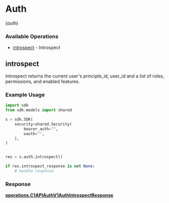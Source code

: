 # Auth
(*auth*)

### Available Operations

* [introspect](#introspect) - Introspect

## introspect

Introspect returns the current user's principle_id, user_id and a list of roles, permissions, and enabled features.

### Example Usage

```python
import sdk
from sdk.models import shared

s = sdk.SDK(
    security=shared.Security(
        bearer_auth="",
        oauth="",
    ),
)


res = s.auth.introspect()

if res.introspect_response is not None:
    # handle response
```


### Response

**[operations.C1APIAuthV1AuthIntrospectResponse](../../models/operations/c1apiauthv1authintrospectresponse.md)**

